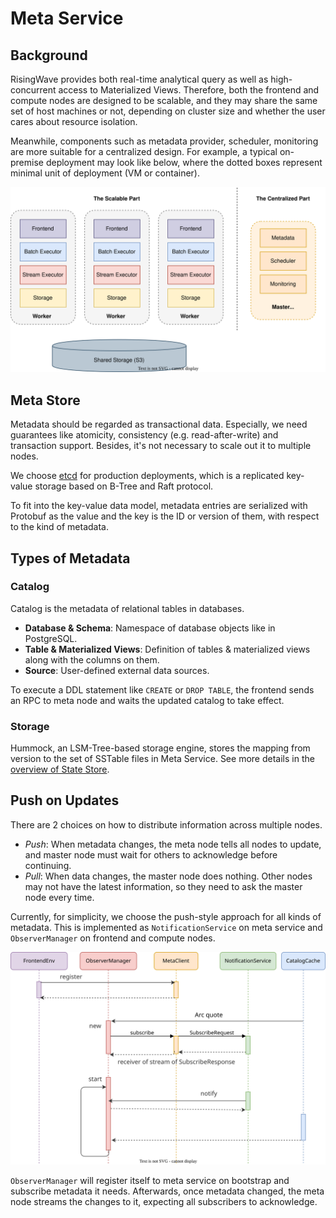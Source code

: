 # Meta Service

<!-- toc -->

## Background

RisingWave provides both real-time analytical query as well as high-concurrent access to Materialized Views. Therefore, both the frontend and compute nodes are designed to be scalable, and they may share the same set of host machines or not, depending on cluster size and whether the user cares about resource isolation.

Meanwhile, components such as metadata provider, scheduler, monitoring are more suitable for a centralized design. For example, a typical on-premise deployment may look like below, where the dotted boxes represent minimal unit of deployment (VM or container).

![Cluster Deployment](../images/meta-service/cluster-deployment.svg)

## Meta Store

Metadata should be regarded as transactional data. Especially, we need guarantees like atomicity, consistency (e.g. read-after-write) and transaction support. Besides, it's not necessary to scale out it to multiple nodes.

We choose [etcd](https://etcd.io/) for production deployments, which is a replicated key-value storage based on B-Tree and Raft protocol.

To fit into the key-value data model, metadata entries are serialized with Protobuf as the value and the key is the ID or version of them, with respect to the kind of metadata.

## Types of Metadata
### Catalog

Catalog is the metadata of relational tables in databases.

- **Database & Schema**: Namespace of database objects like in PostgreSQL.
- **Table & Materialized Views**: Definition of tables & materialized views along with the columns on them.
- **Source**: User-defined external data sources.

To execute a DDL statement like `CREATE` or `DROP TABLE`, the frontend sends an RPC to meta node and waits the updated catalog to take effect.

### Storage

Hummock, an LSM-Tree-based storage engine, stores the mapping from version to the set of SSTable files in Meta Service. See more details in the [overview of State Store](./state-store-overview.md).

## Push on Updates

There are 2 choices on how to distribute information across multiple nodes.

* *Push*: When metadata changes, the meta node tells all nodes to update, and master node must wait for others to acknowledge before continuing.
* *Pull*: When data changes, the master node does nothing. Other nodes may not have the latest information, so they need to ask the master node every time.

Currently, for simplicity, we choose the push-style approach for all kinds of metadata. This is implemented as `NotificationService` on meta service and `ObserverManager` on frontend and compute nodes.

![Notification](../images/meta-service/notification.svg)

`ObserverManager` will register itself to meta service on bootstrap and subscribe metadata it needs. Afterwards, once metadata changed, the meta node streams the changes to it, expecting all subscribers to acknowledge.
